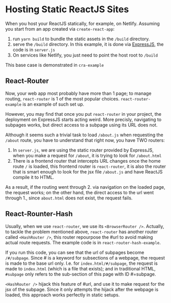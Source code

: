 # Hosting Static ReactJS Sites

When you host your ReactJS statically, for example, on Netlify. Assuming you start from an app created via `create-react-app`:
1. run `yarn build` to bundle the static assets in the `/build` directory.
2. serve the `/build` directory. In this example, it is done via [ExpressJS](https://expressjs.com/), the code is in `server.js`
3. On services like Netlify, you just need to point the host root to `/build`

This base case is demonstrated in `cra-example`

## React-Router

Now, your web app most probably have more than 1 page; to manage routing, `react-router` is 1 of the most popular choices. `react-router-example` is an example of such set up.

However, you may find that once you put `react-router` in your project, the deployment on ExpressJS starts acting weird. More precisly, navigating to subpages works, but direct access to a subpage using its URL does not.

Although it seems such a trivial task to load `/about.js` when requesting the `/about` route, you have to understand that right now, you have TWO routers: 
1. In `server.js`, we are using the static router provided by ExpressJS, when you make a request for `/about`, it is trying to look for `/about.html`
2. There is a frontend router that intercepts URL changes once the home route `/` is loaded, this frontend router is `react-router`, it is also the router that is smart enough to look for the jsx file `/about.js` and have ReactJS compile it to HTML.

As a result, if the routing went through 2. via navigation on the loaded page, the request works; on the other hand, the direct access to the url went through 1., since `about.html` does not exist, the request fails.

## React-Rounter-Hash

Usually, when we use `react-router`, we use its `<BrowserRouter />`. Actually, to tackle the problem mentioned above, `react-router` has another router called `<HashRouter />`, this router repourpose the #url to avoid making actual route requests. The example code is in `react-router-hash-example`.

If you run this code, you can see that the url of subpages become `/#/subpage`. Since # is a keyword for subsections of a webpage, the request is made to the base url only. I.e. for `index.html/#/subpage`, the request is made to `index.html` (which is a file that exists); and in traditional HTML, `#subpage` only refers to the sub-section of this page with ID #=subpage.

`<HashRouter />` hijack this feature of #url, and use it to make request for the jsx of the subpage. Since it only attempts the hijack after the webpage is loaded, this approach works perfectly in static setups. 

